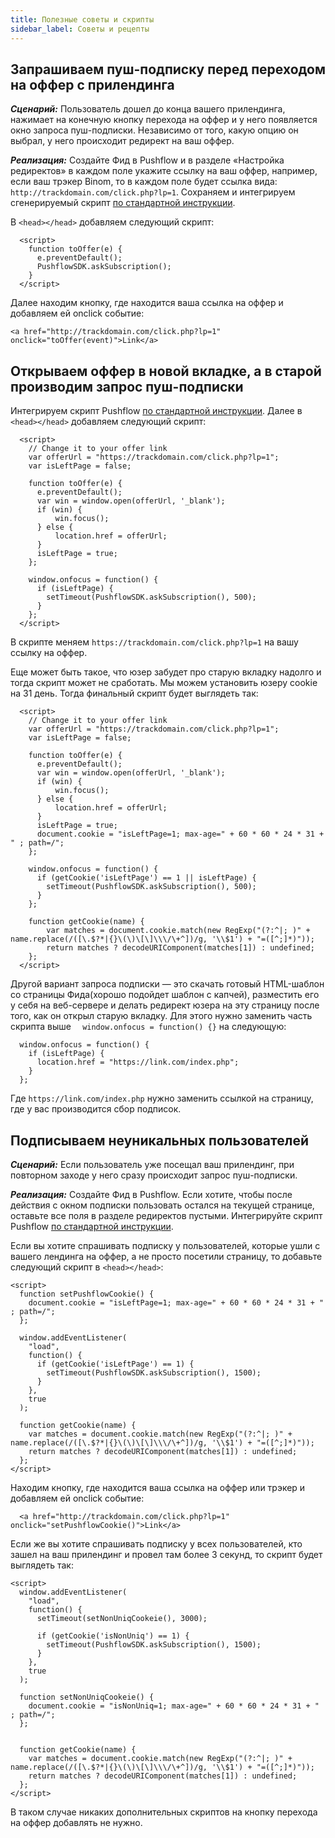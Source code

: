 ```yaml
---
title: Полезные советы и скрипты
sidebar_label: Cоветы и рецепты
---
```


## Запрашиваем пуш-подписку перед переходом на оффер с прилендинга
***Сценарий:*** 
Пользователь дошел до конца вашего прилендинга, нажимает на конечную кнопку перехода на оффер и у него появляется окно запроса пуш-подписки. Независимо от того, какую опцию он выбрал, у него происходит редирект на ваш оффер. 

***Реализация:*** 
Cоздайте Фид в Pushflow и в разделе «Настройка редиректов» в каждом поле укажите ссылку на ваш оффер, например, если ваш трэкер Binom, то в каждом поле будет ссылка вида: ```http://trackdomain.com/click.php?lp=1```. Сохраняем и интегрируем сгенерируемый скрипт [по стандартной инструкции](feed_collect.md).

В ```<head></head>``` добавляем следующий скрипт:
```
  <script>
    function toOffer(e) {
      e.preventDefault();
      PushflowSDK.askSubscription();
    }
  </script>
  ```
  Далее находим кнопку, где находится ваша ссылка на оффер и добавляем ей onclick событие:
  ```
  <a href="http://trackdomain.com/click.php?lp=1" onclick="toOffer(event)">Link</a>
  ```


## Открываем оффер в новой вкладке, а в старой производим запрос пуш-подписки
Интегрируем скрипт Pushflow [по стандартной инструкции](feed_collect.md). Далее в ```<head></head>``` добавляем следующий скрипт:
```
  <script>
    // Change it to your offer link
    var offerUrl = "https://trackdomain.com/click.php?lp=1";
    var isLeftPage = false;
    
    function toOffer(e) {
      e.preventDefault();
      var win = window.open(offerUrl, '_blank');
      if (win) {
          win.focus();
      } else {
          location.href = offerUrl;
      }
      isLeftPage = true;
    };

    window.onfocus = function() {
      if (isLeftPage) {
        setTimeout(PushflowSDK.askSubscription(), 500);
      }
    };
  </script>
```
В скрипте меняем ```https://trackdomain.com/click.php?lp=1``` на вашу ссылку на оффер.

Еще может быть такое, что юзер забудет про старую вкладку надолго и тогда скрипт может не сработать. Мы можем установить юзеру cookie на 31 день. Тогда финальный скрипт будет выглядеть так:
```
  <script>
    // Change it to your offer link
    var offerUrl = "https://trackdomain.com/click.php?lp=1";
    var isLeftPage = false;
    
    function toOffer(e) {
      e.preventDefault();
      var win = window.open(offerUrl, '_blank');
      if (win) {
          win.focus();
      } else {
          location.href = offerUrl;
      }
      isLeftPage = true;
      document.cookie = "isLeftPage=1; max-age=" + 60 * 60 * 24 * 31 + " ; path=/";
    };

    window.onfocus = function() {
      if (getCookie('isLeftPage') == 1 || isLeftPage) {
        setTimeout(PushflowSDK.askSubscription(), 500);
      }
    };

    function getCookie(name) {
        var matches = document.cookie.match(new RegExp("(?:^|; )" + name.replace(/([\.$?*|{}\(\)\[\]\\\/\+^])/g, '\\$1') + "=([^;]*)"));
        return matches ? decodeURIComponent(matches[1]) : undefined;
    };
  </script>
```

Другой вариант запроса подписки — это скачать готовый HTML-шаблон со страницы Фида(хорошо подойдет шаблон с капчей), разместить его у себя на веб-сервере и делать редирект юзера на эту страницу после того, как он открыл старую вкладку. Для этого нужно заменить часть скрипта выше ```  window.onfocus = function() {}``` на следующую:
```
  window.onfocus = function() {
    if (isLeftPage) {
      location.href = "https://link.com/index.php";
    }
  };
```
Где ```https://link.com/index.php``` нужно заменить ссылкой на страницу, где у вас производится сбор подписок.


## Подписываем неуникальных пользователей
***Сценарий:*** 
Если пользователь уже посещал ваш прилендинг, при повторном заходе у него сразу происходит запрос пуш-подписки.

***Реализация:*** 
Cоздайте Фид в Pushflow. Если хотите, чтобы после действия с окном подписки пользовать остался на текущей странице, оставьте все поля в разделе редиректов пустыми. Интегрируйте скрипт Pushflow [по стандартной инструкции](feed_collect.md).

Если вы хотите спрашивать подписку у пользователей, которые ушли с вашего лендинга на оффер, а не просто посетили страницу, то добавьте следующий скрипт в ```<head></head>```:
```
<script>
  function setPushflowCookie() {
    document.cookie = "isLeftPage=1; max-age=" + 60 * 60 * 24 * 31 + " ; path=/";
  };

  window.addEventListener(
    "load",
    function() {
      if (getCookie('isLeftPage') == 1) {
        setTimeout(PushflowSDK.askSubscription(), 1500);
      }
    },
    true
  );

  function getCookie(name) {
    var matches = document.cookie.match(new RegExp("(?:^|; )" + name.replace(/([\.$?*|{}\(\)\[\]\\\/\+^])/g, '\\$1') + "=([^;]*)"));
    return matches ? decodeURIComponent(matches[1]) : undefined;
  };
</script>
```
Находим кнопку, где находится ваша ссылка на оффер или трэкер и добавляем ей onclick событие:
```
  <a href="http://trackdomain.com/click.php?lp=1" onclick="setPushflowCookie()">Link</a>
```

Если же вы хотите спрашивать подписку у всех пользователей, кто зашел на ваш прилендинг и провел там более 3 секунд, то скрипт будет выглядеть так:
```
<script>
  window.addEventListener(
    "load",
    function() {
      setTimeout(setNonUniqCookeie(), 3000);

      if (getCookie('isNonUniq') == 1) {
        setTimeout(PushflowSDK.askSubscription(), 1500);
      }
    },
    true
  );

  function setNonUniqCookeie() {
    document.cookie = "isNonUniq=1; max-age=" + 60 * 60 * 24 * 31 + " ; path=/";
  };


  function getCookie(name) {
    var matches = document.cookie.match(new RegExp("(?:^|; )" + name.replace(/([\.$?*|{}\(\)\[\]\\\/\+^])/g, '\\$1') + "=([^;]*)"));
    return matches ? decodeURIComponent(matches[1]) : undefined;
  };
</script>
```
В таком случае никаких дополнительных скриптов на кнопку перехода на оффер добавлять не нужно.

<!-- 
## Подписка при наличии URL-параметра
***Сценарий:*** 
Мы хотим, чтобы скрипт подписки срабатывал только тогда, когда в URL страницы есть какой-то ключ, например ```&p=1```. Это может быть полезно во время тестов прилендинга с подпиской и без, просто делаете в трэкере дубль прилендинга и добавляете к нему ключ ```&p=1```. Теперь на этом прилендинге будет появлятся окно подписки, а на прилендинге без ключа нет.

***Реализация:*** 
Интегрируйте скрипт Pushflow [по стандартной инструкции](feed_collect.md). Далее в интегрируемом скрипте находим строчку ``` function PushflowSDK.askSubscription() {``` и ниже ее добавляем следующее условие  ```if (window.location.href.indexOf('&p=1') < 0) return;```. Как итог получаем скрипт вида:
```
  ...
  function PushflowSDK.askSubscription() {
    if (window.location.href.indexOf('&p=1') < 0) return;
  ....
```
Все готово.
## Параллельный сбор своей пуш-базы с другими сервисами пуш-подписок -->
